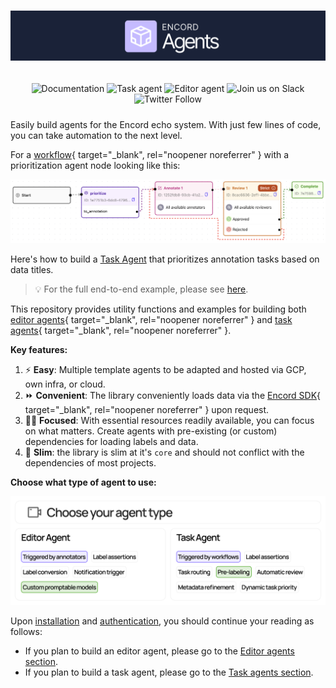 <h1 align="center">
  <a href="https://encord.com"><img src="assets/landing-banner.png" alt="Encord logo"/></a>
</h1>

<div style="display: flex; justify-content: space-between;">
  <div style="flex: 1; padding: 10px; text-align: center">
    <a href="https://docs.encord.com" target="_blank" style="text-decoration:none">
      <img alt="Documentation" src="/assets/tag-encord-docs.svg">
    </a>
    <a href="https://colab.research.google.com/drive/1nOVYEG-johzJK6R_mnkgjOiRJUuNIvOY?usp=sharing" target="_blank" style="text-decoration:none">
      <img alt="Task agent" src="/assets/tag-colab-task-agent.svg">
    </a>
    <a href="https://colab.research.google.com/drive/1wvKAQ61JPebGnAT4nLXsfJRbx7dvtFdX?usp=sharing" target="_blank" style="text-decoration:none">
      <img alt="Editor agent" src="/assets/tag-colab-editor-agent.svg">
    </a>
    <a href="https://join.slack.com/t/encordactive/shared_invite/zt-1hc2vqur9-Fzj1EEAHoqu91sZ0CX0A7Q" target="_blank" style="text-decoration:none">
      <img alt="Join us on Slack" src="https://img.shields.io/badge/Join_Our_Community-4A154B?label=&logo=slack&logoColor=white">
    </a>
    <a href="https://twitter.com/encord_team" target="_blank" style="text-decoration:none">
      <img alt="Twitter Follow" src="https://img.shields.io/twitter/follow/encord_team?label=%40encord_team&amp;style=social">
    </a>
  </div>
</div>

Easily build agents for the Encord echo system.
With just few lines of code, you can take automation to the next level.

For a [workflow][docs-workflow]{ target="\_blank", rel="noopener noreferrer" } with a prioritization agent node looking like this:

![](assets/examples/tasks_agents/prioritize_by_title_workflow.png)

Here's how to build a [Task Agent](task_agents/index.md) that prioritizes annotation tasks based on data titles.

<!--codeinclude-->

[](code_examples/tasks/prioritize_by_data_title_specific.py)

<!--/codeinclude-->

> 💡 For the full end-to-end example, please see [here](getting_started.md).

This repository provides utility functions and examples for building both [editor agents][editor_agents]{ target="\_blank", rel="noopener noreferrer" } and [task agents][task_agents]{ target="\_blank", rel="noopener noreferrer" }.

**Key features:**

1. ⚡ **Easy**: Multiple template agents to be adapted and hosted via GCP, own infra, or cloud.
2. ⏩ **Convenient**: The library conveniently loads data via the [Encord SDK][encord_sdk]{ target="\_blank", rel="noopener noreferrer" } upon request.
3. 👨‍💻 **Focused**: With essential resources readily available, you can focus on what matters. Create agents with pre-existing (or custom) dependencies for loading labels and data.
4. 🤏 **Slim**: the library is slim at it's `core` and should not conflict with the dependencies of most projects.

**Choose what type of agent to use:**

![Decision tree for which agent to use](assets/decide-on-agent-type.png)

Upon [installation](./installation.md) and [authentication](./authentication.md), you should continue your reading as follows:

- If you plan to build an editor agent, please go to the [Editor agents section](editor_agents/index.md).
- If you plan to build a task agent, please go to the [Task agents section](task_agents/index.md).

[editor_agents]: https://docs.encord.com/platform-documentation/Annotate/automated-labeling/annotate-editor-agents
[task_agents]: https://docs.encord.com/platform-documentation/Annotate/automated-labeling/annotate-task-agents
[encord_sdk]: https://pypi.org/project/encord/
[docs-workflow]: https://docs.encord.com/sdk-documentation/projects-sdk/sdk-workflow-projects#workflow-projects
